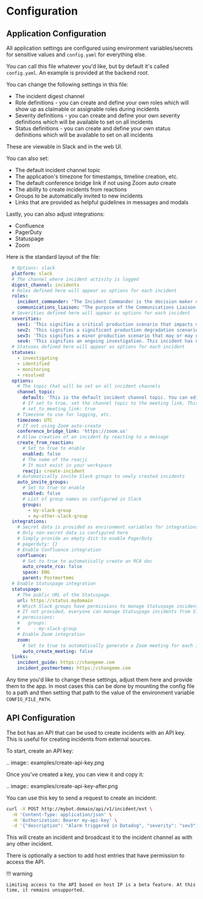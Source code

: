# Configuration

## Application Configuration

All application settings are configured using environment variables/secrets for sensitive values and `config.yaml` for everything else.

You can call this file whatever you'd like, but by default it's called `config.yaml`. An example is provided at the backend root.

You can change the following settings in this file:

- The incident digest channel
- Role definitions - you can create and define your own roles which will show up as claimable or assignable roles during incidents
- Severity definitions - you can create and define your own severity definitions which will be available to set on all incidents
- Status definitions - you can create and define your own status definitions which will be available to set on all incidents

These are viewable in Slack and in the web UI.

You can also set:

- The default incident channel topic
- The application's timezone for timestamps, timeline creation, etc.
- The default conference bridge link if not using Zoom auto create
- The ability to create incidents from reactions
- Groups to be automatically invited to new incidents
- Links that are provided as helpful guidelines in messages and modals

Lastly, you can also adjust integrations:

- Confluence
- PagerDuty
- Statuspage
- Zoom

Here is the standard layout of the file:

```yaml
  # Options: slack
  platform: slack
  # The channel where incident activity is logged
  digest_channel: incidents
  # Roles defined here will appear as options for each incident
  roles:
    incident_commander: "The Incident Commander is the decision maker during a major incident, delegating tasks and listening to input from subject matter experts in order to bring the incident to resolution. They become the highest ranking individual on any major incident call, regardless of their day-to-day rank. Their decisions made as commander are final.\\n\\nYour job as an Incident Commander is to listen to the call and to watch the incident Slack room in order to provide clear coordination, recruiting others to gather context and details. You should not be performing any actions or remediations, checking graphs, or investigating logs. Those tasks should be delegated.\\n\\nAn IC should also be considering next steps and backup plans at every opportunity, in an effort to avoid getting stuck without any clear options to proceed and to keep things moving towards resolution.\\n\\nMore information: https://response.pagerduty.com/training/incident_commander/"
    communications_liaison: "The purpose of the Communications Liaison is to be the primary individual in charge of notifying our customers of the current conditions, and informing the Incident Commander of any relevant feedback from customers as the incident progresses.\\n\\nIt's important for the rest of the command staff to be able to focus on the problem at hand, rather than worrying about crafting messages to customers.\\n\\nYour job as Communications Liaison is to listen to the call, watch the incident Slack room, and track incoming customer support requests, keeping track of what's going on and how far the incident is progressing (still investigating vs close to resolution).\\n\\nThe Incident Commander will instruct you to notify customers of the incident and keep them updated at various points throughout the call. You will be required to craft the message, gain approval from the IC, and then disseminate that message to customers.\\n\\nMore information: https://response.pagerduty.com/training/customer_liaison/"
  # Severities defined here will appear as options for each incident
  severities:
    sev1: 'This signifies a critical production scenario that impacts most or all users with a major impact on SLAs. This is an all-hands-on-deck scenario that requires swift action to restore operation. Customers must be notified.'
    sev2: 'This signifies a significant production degradation scenario impacting a large portion of users.'
    sev3: 'This signifies a minor production scenario that may or may not result in degradation. This situation is worth coordination to resolve quickly but does not indicate a critical loss of service for users.'
    sev4: 'This signifies an ongoing investigation. This incident has not been promoted to SEV3 yet, indicating there may be little to no impact, but the situation warrants a closer look. This is diagnostic in nature. This is the default setting for a new incident.'
  # Statuses defined here will appear as options for each incident
  statuses:
    - investigating
    - identified
    - monitoring
    - resolved
  options:
    # The topic that will be set on all incident channels
    channel_topic:
      default: 'This is the default incident channel topic. You can edit it in settings.'
      # If set to true, set the channel topic to the meeting link. This will override incident_channel_topic.
      # set_to_meeting_link: true
    # Timezone to use for logging, etc.
    timezone: UTC
    # If not using Zoom auto-create
    conference_bridge_link: 'https://zoom.us'
    # Allow creation of an incident by reacting to a message
    create_from_reaction:
      # Set to true to enable
      enabled: false
      # The name of the reacji
      # It must exist in your workspace
      reacji: create-incident
    # Automatically invite Slack groups to newly created incidents
    auto_invite_groups:
      # Set to true to enable
      enabled: false
      # List of group names as configured in Slack
      groups:
        - my-slack-group
        - my-other-slack-group
  integrations:
    # Secret data is provided as environment variables for integrations
    # Only non-secret data is configured here
    # Simply provide an empty dict to enable PagerDuty
    # pagerduty: {}
    # Enable Confluence integration
    confluence:
      # Set to true to automatically create an RCA doc
      auto_create_rca: false
      space: ENG
      parent: Postmortems
  # Enable Statuspage integration
  statuspage:
    # The public URL of the Statuspage.
    url: https://status.mydomain
    # Which Slack groups have permissions to manage Statuspage incidents?
    # If not provided, everyone can manage Statuspage incidents from Slack.
    # permissions:
    #   groups:
    #     - my-slack-group
    # Enable Zoom integration
    zoom:
      # Set to true to automatically generate a Zoom meeting for each incident
      auto_create_meeting: false
  links:
    incident_guide: https://changeme.com
    incident_postmortems: https://changeme.com
```

Any time you'd like to change these settings, adjust them here and provide them to the app. In most cases this can be done by mounting the config file to a path and then setting that path to the value of the environment variable `CONFIG_FILE_PATH`.

## API Configuration

The bot has an API that can be used to create incidents with an API key. This is useful for creating incidents from external sources.

To start, create an API key:

.. image:: examples/create-api-key.png

Once you've created a key, you can view it and copy it:

.. image:: examples/create-api-key-after.png

You can use this key to send a request to create an incident:

```bash
curl -X POST http://mybot.domain/api/v1/incident/ext \
  -H 'Content-Type: application/json' \
  -H 'Authorization: Bearer my-api-key' \
  -d '{"description": "Alarm triggered in Datadog", "severity": "sev3", "is_security_incident": "false", "private_channel": "false"}'
```

This will create an incident and broadcast it to the incident channel as with any other incident.

There is optionally a section to add host entries that have permission to access the API.

!!! warning

    Limiting access to the API based on host IP is a beta feature. At this time, it remains unsupported.
